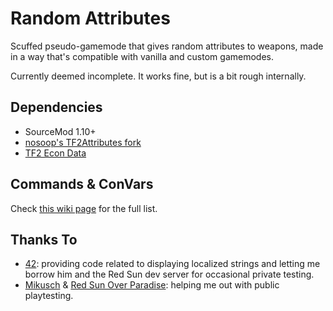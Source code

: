 # Random Attributes

Scuffed pseudo-gamemode that gives random attributes to weapons, made in a way that's compatible with vanilla and custom gamemodes.

Currently deemed incomplete. It works fine, but is a bit rough internally.

## Dependencies
- SourceMod 1.10+
- [nosoop's TF2Attributes fork](https://github.com/nosoop/tf2attributes)
- [TF2 Econ Data](https://forums.alliedmods.net/showthread.php?t=315011)

## Commands & ConVars
Check [this wiki page](https://github.com/woisalreadytaken/RandomAttributes/wiki/Commands-&-ConVars) for the full list.

## Thanks To
* [42](https://github.com/FortyTwoFortyTwo): providing code related to displaying localized strings and letting me borrow him and the Red Sun dev server for occasional private testing.
* [Mikusch](https://github.com/Mikusch) & [Red Sun Over Paradise](https://redsun.tf): helping me out with public playtesting.